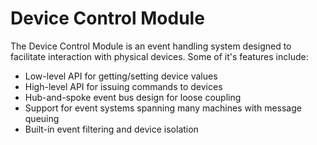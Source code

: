 Device Control Module
===

The Device Control Module is an event handling system designed to facilitate interaction with physical devices. Some of it's features include:

 * Low-level API for getting/setting device values
 * High-level API for issuing commands to devices
 * Hub-and-spoke event bus design for loose coupling
 * Support for event systems spanning many machines with message queuing
 * Built-in event filtering and device isolation
